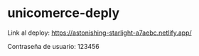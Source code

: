 ﻿# unicomerce-deply


Link al deploy: https://astonishing-starlight-a7aebc.netlify.app/

Contraseña de usuario: 123456
